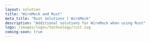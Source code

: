 ```yaml
---
layout: solution
title: "WireMock and Rust"
meta_title: "Rust Solutions | WireMock"
description: "Additional solutions for WireMock when using Rust"
logo: /images/logos/technology/rust.svg
coming-soon: true
---
```

